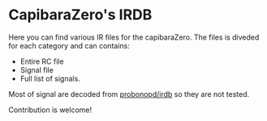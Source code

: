 # CapibaraZero's IRDB

Here you can find various IR files for the capibaraZero. The files is diveded for each category and can contains:

- Entire RC file
- Signal file
- Full list of signals. 

Most of signal are decoded from [probonopd/irdb](https://github.com/probonopd/irdb/tree/master) so they are not tested.

Contribution is welcome!